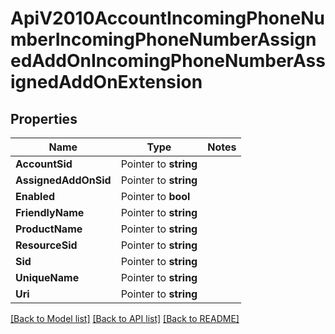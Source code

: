 # ApiV2010AccountIncomingPhoneNumberIncomingPhoneNumberAssignedAddOnIncomingPhoneNumberAssignedAddOnExtension

## Properties
Name | Type | Notes
------------ | ------------- | -------------
**AccountSid** | Pointer to **string** | 
**AssignedAddOnSid** | Pointer to **string** | 
**Enabled** | Pointer to **bool** | 
**FriendlyName** | Pointer to **string** | 
**ProductName** | Pointer to **string** | 
**ResourceSid** | Pointer to **string** | 
**Sid** | Pointer to **string** | 
**UniqueName** | Pointer to **string** | 
**Uri** | Pointer to **string** | 

[[Back to Model list]](../README.md#documentation-for-models) [[Back to API list]](../README.md#documentation-for-api-endpoints) [[Back to README]](../README.md)


